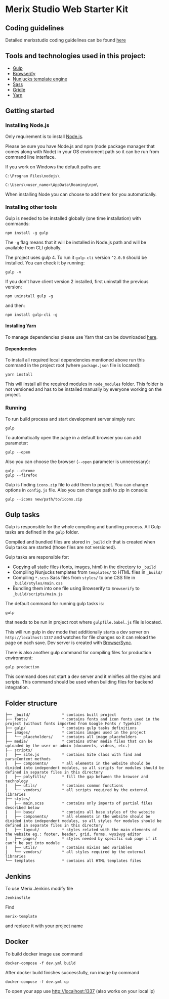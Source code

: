 # Merix Studio Web Starter Kit

## Coding guidelines
Detailed merixstudio coding guidelines can be found [here](http://coding-guidelines.next.mrx.gd/)

## Tools and technologies used in this project:

- [Gulp](http://gulpjs.com/)
- [Browserify](http://browserify.org/)
- [Nunjucks template engine](https://mozilla.github.io/nunjucks/)
- [Sass](http://sass-lang.com/)
- [Gridle](http://gridle.org/)
- [Yarn](https://yarnpkg.com/lang/en/)

## Getting started

### Installing Node.js

Only requirement is to install [Node.js](https://nodejs.org/).

Please be sure you have Node.js and npm (node package manager that comes along with Node) in your OS enviroment path so it can be run from command line interface.

If you work on Windows the default paths are:

`C:\Program Files\nodejs\`

`C:\Users\<user_name>\AppData\Roaming\npm\`

When installing Node you can choose to add them for you automatically.

### Installing other tools

Gulp is needed to be installed globally (one time installation) with commands:

```
npm install -g gulp
```
The `-g` flag means that it will be installed in Node.js path and will be available from CLI globally.

The project uses gulp 4. To run it `gulp-cli` version `^2.0.0` should be installed. You can check it by running:

```
gulp -v
```

If you don't have client version 2 installed, first uninstall the previous version:


```
npm uninstall gulp -g
```

and then:

```
npm install gulp-cli -g
```



#### Installing Yarn

To manage dependencies please use Yarn that can be downloaded [here](https://yarnpkg.com/lang/en/).

#### Dependencies

To install all required local dependencies mentioned above run this command in the project root (where `package.json` file is located):

```
yarn install
```

This will install all the required modules in `node_modules` folder. This folder is not versioned and has to be installed manually by everyone working on the project.

### Running

To run build process and start development server simply run:

```
gulp
```

To automatically open the page in a default browser you can add parameter:

```
gulp --open
```

Also you can choose the browser (`--open` parameter is unnecessary):

```
gulp --chrome
gulp --firefox
```

Gulp is finding `icons.zip` file to add them to project. You can change options in `config.js` file. Also you can change path to zip in console:

```
gulp --icons new/path/to/icons.zip
```

## Gulp tasks

Gulp is responsible for the whole compiling and bundling process. All Gulp tasks are defined in the `gulp` folder.

Compiled and bundled files are stored in `_build` dir that is created when Gulp tasks are started (those files are not versioned).

Gulp tasks are responsible for:

- Copying all static files (fonts, images, html) in the directory to `_build`
- Compiling Nunjucks templates from `templates/` to HTML files in `_build/`
- Compiling `*.scss` Sass files from `styles/` to one CSS file in `_build/styles/main.css`
- Bundling them into one file using Browserify to `Browserify` to `_build/scripts/main.js`

The default command for running gulp tasks is:

```
gulp
```

that needs to be run in project root where `gulpfile.babel.js` file is located.

This will run gulp in dev mode that additionally starts a dev server on `http://localhost:1337` and watches for file changes so it can reload the page on each save. Dev server is created with [BrowserSync](https://www.browsersync.io/).

There is also another gulp command for compiling files for production environment:

```
gulp production
```

This command does not start a dev server and it minifies all the styles and scripts. This command should be used when building files for backend integration.

## Folder structure

```
├── _build/              * contains built project
├── fonts/               * contains fonts and icon fonts used in the project (without fonts imported from Google Fonts / Typekit)
├── gulp/                * contains gulp tasks definitions
├── images/              * contains images used in the project
|   └── placeholders/    * contains all image placeholders
├── media/               * contains other media files that can be uploaded by the user or admin (documents, videos, etc.)
├── scripts/
|   ├── site.js          * contains Site class with find and parseContent methods
|   ├── components/      * all elements in the website should be divided into independent modules, so all scripts for modules should be defined in separate files in this directory
|   ├── polyfills/       * fill the gap between the browser and technology
|   ├── utils/           * contains common functions
|   └── vendors/         * all scripts required by the external libraries
├── styles/
|   ├── main.scss        * contains only imports of partial files described below
|   ├── base/            * contains all base styles of the website
|   ├── components/      * all elements in the website should be divided into independent modules, so all styles for modules should be defined in separate files in this directory
|   ├── layout/          * styles related with the main elements of the website eg.: footer, header, grid, forms, wysiwyg editor
|   ├── pages/           * styles needed by specific sub page if it can't be put into module
|   ├── utils/           * contains mixins and variables
|   └── vendors/         * all styles required by the external libraries
└── templates            * contains all HTML templates files
```

## Jenkins
To use Merix Jenkins modify file
```
Jenkinsfile
```
Find
```
merix-template
```
and replace it with your project name

## Docker
To build docker image use command
```
docker-compose -f dev.yml build
```
After docker build finishes successfully, run image by command
```
docker-compose -f dev.yml up
```
To open your app use [http://localhost:1337](http://localhost:1337) (also works on your local ip)
